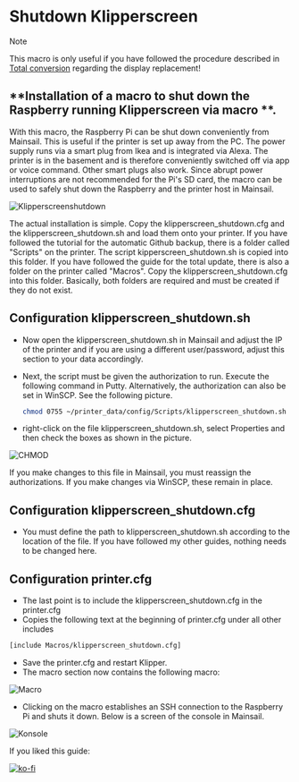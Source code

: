 # **Shutdown Klipperscreen**
> [!NOTE]
> This macro is only useful if you have followed the procedure described in [Total conversion](Klipper-Update/update+upgrade.md) regarding the display replacement! 
## **Installation of a macro to shut down the Raspberry running Klipperscreen via macro **.

With this macro, the Raspberry Pi can be shut down conveniently from Mainsail. This is useful if the printer is set up away from the PC.
The power supply runs via a smart plug from Ikea and is integrated via Alexa. The printer is in the basement and is therefore conveniently switched off via app or voice command. Other smart plugs also work.
Since abrupt power interruptions are not recommended for the Pi's SD card, the macro can be used to safely shut down the Raspberry and the printer host in Mainsail.

![Klipperscreenshutdown](/../main/images/klippershutdown1.png)

The actual installation is simple. Copy the klipperscreen_shutdown.cfg and the klipperscreen_shutdown.sh and load them onto your printer.
If you have followed the tutorial for the automatic Github backup, there is a folder called "Scripts" on the printer. The script kipperscreen_shutdown.sh is copied into this folder.
If you have followed the guide for the total update, there is also a folder on the printer called "Macros". Copy the klipperscreen_shutdown.cfg into this folder. Basically, both folders are required and must be created if they do not exist.

## **Configuration klipperscreen_shutdown.sh**
+ Now open the klipperscreen_shutdown.sh in Mainsail and adjust the IP of the printer and if you are using a different user/password, adjust this section to your data accordingly.
+ Next, the script must be given the authorization to run. Execute the following command in Putty. Alternatively, the authorization can also be set in WinSCP. See the following picture.
  
  ```bash
  chmod 0755 ~/printer_data/config/Scripts/klipperscreen_shutdown.sh
  ```
+ right-click on the file klipperscreen_shutdown.sh, select Properties and then check the boxes as shown in the picture.

![CHMOD](/../main/images/chmod1.png) 

If you make changes to this file in Mainsail, you must reassign the authorizations. If you make changes via WinSCP, these remain in place.

## **Configuration klipperscreen_shutdown.cfg**
+ You must define the path to klipperscreen_shutdown.sh according to the location of the file. If you have followed my other guides, nothing needs to be changed here.

## **Configuration printer.cfg**
+ The last point is to include the klipperscreen_shutdown.cfg in the printer.cfg
+ Copies the following text at the beginning of printer.cfg under all other includes

```bash
[include Macros/klipperscreen_shutdown.cfg]
```
+ Save the printer.cfg and restart Klipper.
+ The macro section now contains the following macro:

![Macro](/../main/images/klippershutdown2.png) 

+ Clicking on the macro establishes an SSH connection to the Raspberry Pi and shuts it down. Below is a screen of the console in Mainsail.

![Konsole](/../main/images/klippershutdown3.png) 

If you liked this guide:

[![ko-fi](https://ko-fi.com/img/githubbutton_sm.svg)](https://ko-fi.com/G2G7VMD0W)


